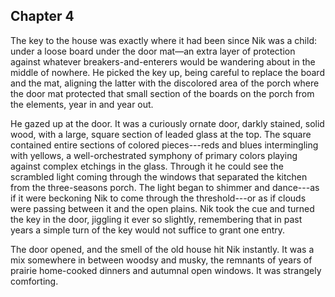 Chapter 4
---------

The key to the house was exactly where it had been since Nik was a child: under a loose board under the door mat—an extra layer of protection against whatever breakers-and-enterers would be wandering about in the middle of nowhere. He picked the key up, being careful to replace the board and the mat, aligning the latter with the discolored area of the porch where the door mat protected that small section of the boards on the porch from the elements, year in and year out.

He gazed up at the door. It was a curiously ornate door, darkly stained, solid wood, with a large, square section of leaded glass at the top. The square contained entire sections of colored pieces---reds and blues intermingling with yellows, a well-orchestrated symphony of primary colors playing against complex etchings in the glass. Through it he could see the scrambled light coming through the windows that separated the kitchen from the three-seasons porch. The light began to shimmer and dance---as if it were beckoning Nik to come through the threshold---or as if clouds were passing between it and the open plains. Nik took the cue and turned the key in the door, jiggling it ever so slightly, remembering that in past years a simple turn of the key would not suffice to grant one entry.

The door opened, and the smell of the old house hit Nik instantly. It was a mix somewhere in between woodsy and musky,  the remnants of years of prairie home-cooked dinners and autumnal open windows. It was strangely comforting.  

